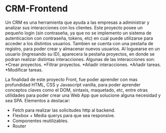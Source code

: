 # CRM-Frontend

Un CRM es una herramienta que ayuda a las empresas a administrar y analizar sus interacciones con los clientes.
Este proyecto posee un pequeño login (sin contraseña, ya que no se implemento un sistema de autenticacion con contraseña, tokens, etc) en cual puede utilizarse para acceder a los distintos usuarios. Tambien se cuenta con una pestaña de registro, para poder crear y almacenar nuevos usuarios.
Al loguearse en un usuario (ingresando su ID), aparecera la pestaña proyectos, en donde se podran realizar distintas interacciones.
Algunas de las interacciones son:
*Crear proyectos.
*Filtrar proyectos.
*Añadir interacciones.
*Añadir tareas.
*Modificar tareas.

La finalidad de este proyecto Front, fue poder aprender con mas profundidad HTML, CSS y Javascript vanilla, para poder aprender conceptos claves como el DOM, sintaxis, maquetado, etc, entre otras utilidades para poder crear una Web App que solucione alguna necesidad y sea SPA.
Elementos a destacar:
- Fetch para realizar las solicitudes http al backend.
- Flexbox + Media querys para que sea responsive.
- Componentes reutilizables.
- Router
  

